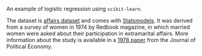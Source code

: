 An example of logistic regression using `scikit-learn`.

The dataset is [affairs dataset](http://statsmodels.sourceforge.net/stable/datasets/generated/fair.html "Affairs data") and comes with [Statsmodels](http://statsmodels.sourceforge.net/ "Statsmodels"). It was derived from a survey of women in 1974 by Redbook magazine, in which married women were asked about their participation in extramarital affairs. More information about the study is available in a [1978 paper](https://fairmodel.econ.yale.edu/rayfair/pdf/1978a200.pdf "Affairs paper") from the Journal of Political Economy.